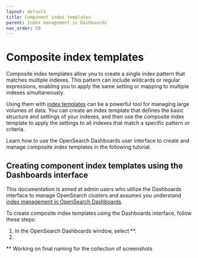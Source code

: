 ```yaml
---
layout: default
title: Component index templates
parent: Index management in Dashboards
nav_order: 50
---
```


# Composite index templates

Composite index templates allow you to create a single index pattern that matches multiple indexes. This pattern can include wildcards or regular expressions, enabling you to apply the same setting or mapping to multiple indexes simultaneously. 

Using them with [index templates]({{site.url}}{{site.baseurl}}/im-plugin/index-templates/) can be a powerful tool for managing large volumes of data. You can create an index template that defines the basic structure and settings of your indexes, and then use the composite index template to apply the settings to all indexes that match a specific pattern or criteria.

Learn how to use the OpenSearch Dashboards user interface to create and manage composite index templates in the following tutorial. 

## Creating component index templates using the Dashboards interface

This documentation is aimed at admin users who utilize the Dashboards interface to manage OpenSearch clusters and assumes you understand [index management in OpenSearch Dashboards]({{site.url}}{{site.baseurl}}/im-dashboards/index/).

To create composite index templates using the Dashboards interface, follow these steps:

1. In the OpenSearch Dashboards window, select **. 
2. 

** Working on final naming for the collection of screenshots